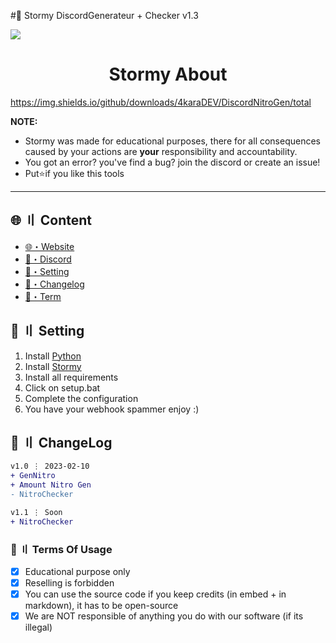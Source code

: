 #🌴 Stormy DiscordGenerateur + Checker v1.3

![](https://github.com/4karaDEV/StormyGen/blob/main/assets/def.PNG)

<h1 align="center">
 Stormy About
</h1>

https://img.shields.io/github/downloads/4karaDEV/DiscordNitroGen/total

**NOTE:** 
- Stormy was made for educational purposes, there for all consequences caused by your actions are **your** responsibility and accountability.
- You got an error? you've find a bug? join the discord or create an issue!
- Put⭐if you like this tools

---

## <a id="content"></a>🌐 〢 Content

- [🌐・Website](Soon)
- [🌌・Discord](https://discord.gg/XyV8RZDjQU)
- [🎉・Setting](#setup)
- [📝・Changelog](#changelog)
- [💼・Term](#terms)

## <a id="setup"></a> 📁 〢 Setting

1. Install [Python](https://www.python.org/ftp/python/3.10.0/python-3.10.0-amd64.exe)
2. Install [Stormy](https://codeload.github.com/4karaDEV/StormyGen/zip/refs/heads/main)
3. Install all requirements
4. Click on setup.bat
5. Complete the configuration
6. You have your webhook spammer enjoy :)

## <a id="changelog"></a>💭 〢 ChangeLog

```diff
v1.0 ⋮ 2023-02-10
+ GenNitro
+ Amount Nitro Gen
- NitroChecker

v1.1 ⋮ Soon
+ NitroChecker
```

### <a id="terms"></a>💼 〢 Terms Of Usage

- [x] Educational purpose only
- [x] Reselling is forbidden
- [x] You can use the source code if you keep credits (in embed + in markdown), it has to be open-source
- [x] We are NOT responsible of anything you do with our software (if its illegal)
